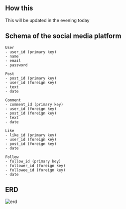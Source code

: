 ## How this

This will be updated in the evening today


## Schema of the social media platform
```text
User
- user_id (primary key)
- name
- email
- password

Post
- post_id (primary key)
- user_id (foreign key)
- text
- date

Comment
- comment_id (primary key)
- user_id (foreign key)
- post_id (foreign key)
- text
- date

Like
- like_id (primary key)
- user_id (foreign key)
- post_id (foreign key)
- date

Follow
- follow_id (primary key)
- follower_id (foreign key)
- followee_id (foreign key)
- date
```

## ERD
![erd](https://github.com/vectorsigmaissomewhere/Database/blob/main/QuickDesignADatabase/Niche/Social%20Networking%20Site/Basic%20ecommerce%20website%20database/imagefile/1_RYJzuLSqpPZYBySld74o3A-ezgif.com-webp-to-png-converter.png')
